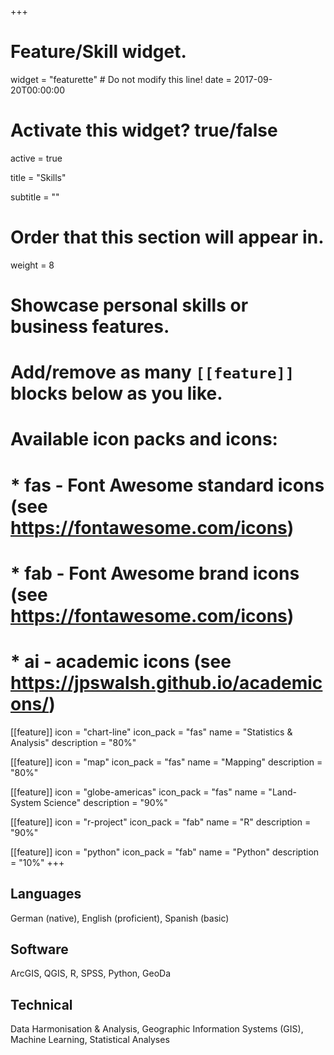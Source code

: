 +++
# Feature/Skill widget.
widget = "featurette"  # Do not modify this line!
date = 2017-09-20T00:00:00

# Activate this widget? true/false
active = true

title = "Skills"

subtitle = ""

	
# Order that this section will appear in.
weight = 8

# Showcase personal skills or business features.
# 
# Add/remove as many `[[feature]]` blocks below as you like.
# 
# Available icon packs and icons:
# * fas - Font Awesome standard icons (see https://fontawesome.com/icons)
# * fab - Font Awesome brand icons (see https://fontawesome.com/icons)
# * ai - academic icons (see https://jpswalsh.github.io/academicons/)

[[feature]]
  icon = "chart-line"
  icon_pack = "fas"
  name = "Statistics & Analysis"
  description = "80%"  
  
[[feature]]
  icon = "map"
  icon_pack = "fas"
  name = "Mapping"
  description = "80%"

[[feature]]
  icon = "globe-americas"
  icon_pack = "fas"
  name = "Land-System Science"
  description = "90%"
  
[[feature]]
  icon = "r-project"
  icon_pack = "fab"
  name = "R"
  description = "90%"
  
[[feature]]
  icon = "python"
  icon_pack = "fab"
  name = "Python"
  description = "10%"
+++

## Languages
German (native), English (proficient), Spanish (basic)

## Software
ArcGIS, QGIS, R, SPSS, Python, GeoDa

## Technical
Data Harmonisation & Analysis, Geographic Information Systems (GIS), Machine Learning, Statistical Analyses

## 
